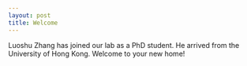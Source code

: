 ```yaml
---
layout: post
title: Welcome
---
```


Luoshu Zhang has joined our lab as a PhD student. He arrived from the University of Hong Kong. Welcome to your new home!
